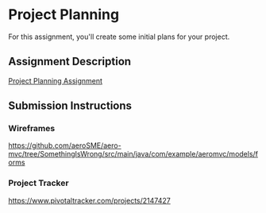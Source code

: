 # Project Planning
For this assignment, you'll create some initial plans for your project.

## Assignment Description
[Project Planning Assignment](https://education.launchcode.org/liftoff/assignments/planning/)

## Submission Instructions

### Wireframes

https://github.com/aeroSME/aero-mvc/tree/SomethingIsWrong/src/main/java/com/example/aeromvc/models/forms

### Project Tracker

https://www.pivotaltracker.com/projects/2147427
